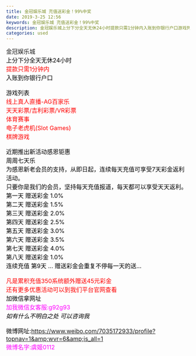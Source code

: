 ```yaml
---
title: 金冠娱乐城 充值送彩金！99%中奖
date: 2019-3-25 12:56
keywords: 金冠娱乐城 充值送彩金！99%中奖
description: 金冠娱乐城上分下分全天无休24小时提款只需1分钟内入账到你银行户口游戏列表线上真人直播-AG百家乐天天彩票/吉利彩票/VR彩票体育赛事电子老虎机(SlotGames)棋牌游戏近期推出新活动感恩钜惠周周七天乐为感恩新老会员的支持，从即日起，连
categories: used
---
```

<td class="t_f" id="postmessage_3302052">

<font style="font-size:16px">金冠娱乐城</font><br/>
<font style="font-size:16px"><font color="#000000">上分下分全天无休24小时</font></font><br/>
<font style="font-size:16px"><font color="#ff0000">提款只需1分钟内</font></font><br/>
<font style="font-size:16px"><font color="#000000">入账到你银行户口</font></font><br/>
<br/>
<font style="font-size:16px"><font color="#000000">游戏列表</font></font><br/>
<font style="font-size:16px"><font color="#ff0000">线上真人直播-AG百家乐 </font></font><br/>
<font style="font-size:16px"><font color="#ff0000">天天彩票/吉利彩票/VR彩票</font></font><br/>
<font style="font-size:16px"><font color="#ff0000">体育赛事</font></font><br/>
<font style="font-size:16px"><font color="#ff0000">电子老虎机(Slot Games)</font></font><br/>
<font style="font-size:16px"><font color="#ff0000">棋牌游戏</font></font><br/>
<br/>
<font style="font-size:16px"><font color="#000000">近期推出新活动感恩钜惠</font></font><br/>
<font style="font-size:16px"><font color="#000000">周周七天乐</font></font><br/>
<font style="font-size:16px"><font color="#000000">为感恩新老会员的支持，从即日起，连续每天充值可享受7天彩金返利活动。</font></font><br/>
<font style="font-size:16px"><font color="#000000">只要你是我们的会员，坚持每天充值报道，每天都可以享受天天返利。</font></font><br/>
<font style="font-size:16px"><font color="#000000">第一天 赠送彩金 1.0%</font></font><br/>
<font style="font-size:16px"><font color="#000000">第二天 赠送彩金 1.5%</font></font><br/>
<font style="font-size:16px"><font color="#000000">第三天 赠送彩金 2.0%</font></font><br/>
<font style="font-size:16px"><font color="#000000">第四天 赠送彩金 2.5%</font></font><br/>
<font style="font-size:16px"><font color="#000000">第五天 赠送彩金 3.0%</font></font><br/>
<font style="font-size:16px"><font color="#000000">第六天 赠送彩金 3.5%</font></font><br/>
<font style="font-size:16px"><font color="#000000">第七天 赠送彩金 4.0%</font></font><br/>
<font style="font-size:16px"><font color="#000000">第八天 赠送彩金 1.0%</font></font><br/>
<font style="font-size:16px"><font color="#000000">连续充值 第9天 ... 赠送彩金会重复不停每一天的送...</font></font><br/>
<br/>
<font style="font-size:16px"><font color="#ff0000">凡是累积充值350系统额外赠送45元彩金</font></font><br/>
<font style="font-size:16px"><font color="#ff0000">还有更多优惠活动可以到我们平台官网查看</font></font><br/>
<font style="font-size:16px"><font color="#000000">加微信拿网址</font></font><br/>
<font style="font-size:16px"><font color="#ff00ff">加我微信女客服:g92g93</font></font><br/>
<font style="font-size:16px"><font color="#000000">*如有什么不明白之处 可以咨询我*</font></font><br/>
<br/>
<font style="font-size:16px"><font color="#000000">微博网址:https://www.weibo.com/7035172933/profile?topnav=1&amp;wvr=6&amp;is_all=1</font></font><br/>
<font style="font-size:16px"><font color="#ff00ff">微博名字:虞姬0112</font></font><br/>
<br/>
</td>
